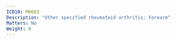 ```yaml
---
ICD10: M0683
Description: "Other specified rheumatoid arthritis: Forearm"
Matters: No
Weight: 0
---
```

